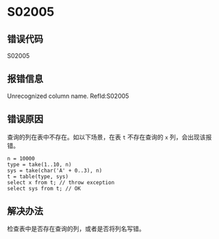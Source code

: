 # S02005

## 错误代码

S02005

## 报错信息

Unrecognized column name. RefId:S02005

## 错误原因

查询的列在表中不存在。如以下场景，在表 `t` 不存在查询的 `x` 列，会出现该报错。

```
n = 10000
type = take(1..10, n)
sys = take(char('A' + 0..3), n)
t = table(type, sys)
select x from t; // throw exception
select sys from t; // OK
```

## 解决办法

检查表中是否存在查询的列，或者是否将列名写错。

